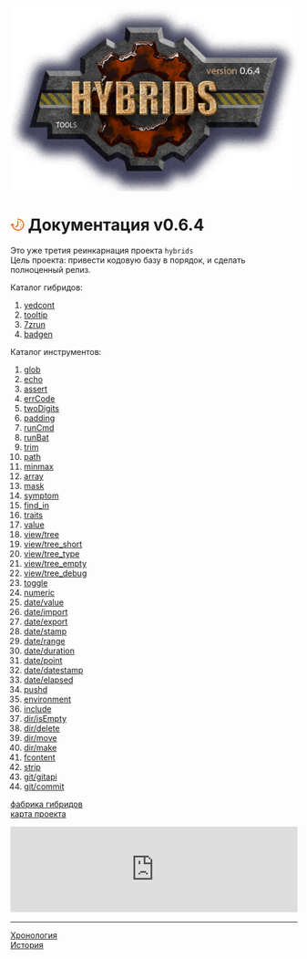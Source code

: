 [![logo](logo.png)](../README.md "for users")  

[M]: #main        "головной файл документации"
[H]: ../README.md        "родитель"
[P]: icons/progress.png  "в процессе..."
[S]: icons/success.png   "ошибок не обнаружено"

[yedcont]:   docs/ready/yedcont.md
[tooltip]:   docs/ready/tooltip.md
[7zrun]:     docs/ready/7zrun.md
[badgen]:    docs/ready/badgen.md

[glob]:      docs/glob.md
[echo]:      docs/echo.md
[assert]:    docs/assert.md
[errCode]:   docs/errCode.md
[twoDigits]: docs/twoDigits.md
[padding]:   docs/padding.md
[runCmd]:    docs/runCmd.md
[runBat]:    docs/runBat.md
[trim]:      docs/trim.md
[path]:      docs/path.md
[minmax]:    docs/minmax.md
[array]:     docs/array.md
[mask]:      docs/mask.md
[symptom]:   docs/symptom.md
[find_in]:   docs/find_in.md
[value]:     docs/value.md
[traits]:    docs/traits.md

[view/tree]:        docs/view/tree.md  
[view/tree_short]:  docs/view/tree_short.md
[view/tree_type]:   docs/view/tree_type.md
[view/tree_empty]:  docs/view/tree_empty.md
[view/tree_debug]:  docs/view/tree_debug.md
[toggle]:           docs/toggle.md
[numeric]:          docs/numeric.md

[date/value]:       docs/date/value.md
[date/import]:      docs/date/import.md
[date/export]:      docs/date/export.md
[date/stamp]:       docs/date/stamp.md
[date/range]:       docs/date/range.md
[date/duration]:    docs/date/duration.md
[date/point]:       docs/date/point.md
[date/datestamp]:   docs/date/datestamp.md
[date/elapsed]:     docs/date/elapsed.md

[pushd]:            docs/pushd.md
[environment]:      docs/environment.md
[include]:          docs/include.md

[dir/isEmpty]:      docs/dir/empty.md
[dir/delete]:       docs/dir/delete.md
[dir/move]:         docs/dir/move.md
[dir/make]:         docs/dir/make.md

[fcontent]:         docs/fcontent.md
[strip]:            docs/strip.md

[git/gitapi]:       docs/git/gitapi.md
[git/commit]:       docs/git/commit.md


[map]: https://mind-map-online.ru/sh-9223a24c9e4a6628?panelMain=0&menubar=0&freezePanels=1&scrollable=0
[fac]: docs/factory.md
    
<a name="main"></a>
[![P]][H] Документация v0.6.4
=============================
Это уже третия реинкарнация проекта `hybrids`  
Цель проекта: привести кодовую базу в порядок, и сделать полноценный релиз.  

Каталог гибридов:  
1. [yedcont]  
2. [tooltip]  
3. [7zrun]  
4. [badgen]  

Каталог инструментов:  
1.  [glob]  
2.  [echo]  
3.  [assert]  
4.  [errCode]  
5.  [twoDigits]  
6.  [padding]  
7.  [runCmd]  
8.  [runBat]  
9.  [trim]  
10. [path]  
11. [minmax]  
12. [array]  
13. [mask]  
14. [symptom]  
15. [find_in]  
16. [traits]  
17. [value]  
18. [view/tree]  
19. [view/tree_short]  
20. [view/tree_type]  
21. [view/tree_empty]  
22. [view/tree_debug]  
23. [toggle]  
24. [numeric]  
25. [date/value]  
26. [date/import]  
27. [date/export]  
28. [date/stamp]  
29. [date/range]  
30. [date/duration]  
31. [date/point]  
32. [date/datestamp]  
32. [date/elapsed]  
33. [pushd]  
34. [environment]  
35. [include]  
36. [dir/isEmpty]  
37. [dir/delete]  
38. [dir/move]  
39. [dir/make]  
40. [fcontent]  
41. [strip]  
42. [git/gitapi]  
43. [git/commit]  

[фабрика гибридов][fac]  
[карта проекта][map]  

<iframe width="100%" height="50%" border="0" scrolling="no" style="border: none;"
  src="https://mind-map-online.ru/sh-9223a24c9e4a6628?panelMain=0&menubar=0&freezePanels=1&scrollable=0"
></iframe>

--------------------------------------------------------------------------------

[Хронология](chrono.md)  
[История](history.md)  
